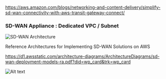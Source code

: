 https://aws.amazon.com/blogs/networking-and-content-delivery/simplify-sd-wan-connectivity-with-aws-transit-gateway-connect/

### SD-WAN Appliance : Dedicated VPC / Subnet 

![SD-WAN Architecture](https://d2908q01vomqb2.cloudfront.net/5b384ce32d8cdef02bc3a139d4cac0a22bb029e8/2020/12/10/tgw-high-level-architecture-fig-1-v1.png)

Reference Architectures for Implementing SD-WAN Solutions on AWS

https://d1.awsstatic.com/architecture-diagrams/ArchitectureDiagrams/sd-wan-deployment-models-ra.pdf?did=wp_card&trk=wp_card



![Alt text](https://www.youtube.com/watch?v=tob-I0karZw)
